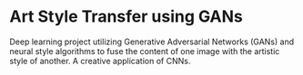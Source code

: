 # Art Style Transfer using GANs
Deep learning project utilizing Generative Adversarial Networks (GANs) and neural style algorithms to fuse the content of one image with the artistic style of another. A creative application of CNNs.
